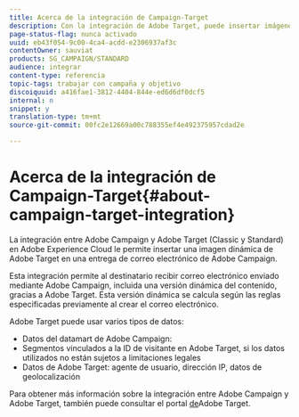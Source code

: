 ```yaml
---
title: Acerca de la integración de Campaign-Target
description: Con la integración de Adobe Target, puede insertar imágenes dinámicas generadas por Adobe Target en los mensajes de Adobe Campaign.
page-status-flag: nunca activado
uuid: eb43f054-9c00-4ca4-acdd-e2306937af3c
contentOwner: sauviat
products: SG_CAMPAIGN/STANDARD
audience: integrar
content-type: referencia
topic-tags: trabajar con campaña y objetivo
discoiquuid: a416fae1-3812-4404-844e-ed6d6df0dcf5
internal: n
snippet: y
translation-type: tm+mt
source-git-commit: 00fc2e12669a00c788355ef4e492375957cdad2e

---
```



# Acerca de la integración de Campaign-Target{#about-campaign-target-integration}

La integración entre Adobe Campaign y Adobe Target (Classic y Standard) en Adobe Experience Cloud le permite insertar una imagen dinámica de Adobe Target en una entrega de correo electrónico de Adobe Campaign.

Esta integración permite al destinatario recibir correo electrónico enviado mediante Adobe Campaign, incluida una versión dinámica del contenido, gracias a Adobe Target. Esta versión dinámica se calcula según las reglas especificadas previamente al crear el correo electrónico.

Adobe Target puede usar varios tipos de datos:

* Datos del datamart de Adobe Campaign:
* Segmentos vinculados a la ID de visitante en Adobe Target, si los datos utilizados no están sujetos a limitaciones legales
* Datos de Adobe Target: agente de usuario, dirección IP, datos de geolocalización

Para obtener más información sobre la integración entre Adobe Campaign y Adobe Target, también puede consultar el portal [de](https://marketing.adobe.com/resources/help/en_US/target/a4t/c_campaign_and_target.html)Adobe Target.
